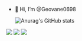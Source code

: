 - 👋 Hi, I’m @Geovane0698

  

   ![Anurag's GitHub stats](https://github-readme-stats.vercel.app/api?username=Geovane0698&show_icons=true&theme=radical)

 
 <div>
    <img src="https://img.shields.io/badge/HTML-239120?style=for-the-badge&logo=html5&logoColor=white"></a>
    <img src="https://img.shields.io/badge/CSS-239120?&style=for-the-badge&logo=css3&logoColor=white"></a>
    <img src="https://img.shields.io/badge/C-00599C?style=for-the-badge&logo=c&logoColor=white"></a>
   
  </div>

​​
